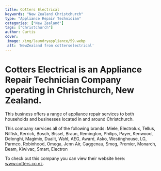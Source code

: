 ```yaml
---
title: Cotters Electrical
keywords: "New Zealand Christchurch"
type: "Appliance Repair Technician"
categories: ["New Zealand"]
tags: ["Christchurch"]
author: Curtis
cover:
 image: /img/laundryappliance/59.webp
 alt: 'NewZealand from cotterselectrical'
---
```


# Cotters Electrical is an Appliance Repair Technician Company operating in Christchurch, New Zealand.

This business offers a range of appliance repair services to both households and businesses located in and around Christchurch.

This company services all of the following brands: Miele, Electrolux, Tellus, Nilfisk, Kerrick, Bosch, Bissel, Braun, Remington, Philips, Payer, Kenwood, Delonghi, Magimix, Dualit, Wahl, AEG, Award, Asko, Westinghouse, LG, Parmco, Robinhood, Omega, Jenn Air, Gaggenau, Smeg, Premier, Monarch, Beam, Kiwivac, Smart, Electron

To check out this company you can view their website here: www.cotters.co.nz.
